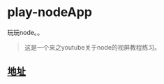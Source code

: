 # play-nodeApp
玩玩node。。

> 这是一个来之youtube关于node的视屏教程练习。

## [地址](https://www.youtube.com/watch?v=CTxrpmY1At8&list=PLC3y8-rFHvwhco_O8PS1iS9xRrdVTvSIz)